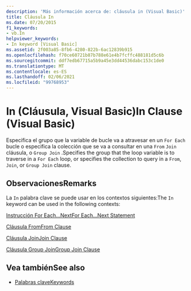 ```yaml
---
description: 'Más información acerca de: cláusula in (Visual Basic)'
title: Cláusula In
ms.date: 07/20/2015
f1_keywords:
- vb.In
helpviewer_keywords:
- In keyword [Visual Basic]
ms.assetid: 2f003a85-8fb6-4280-822b-6ac12839b915
ms.openlocfilehash: f70ce60721b87b788e61e4b7fcffc488181d5c6b
ms.sourcegitcommit: ddf7edb67715a5b9a45e3dd44536dabc153c1de0
ms.translationtype: MT
ms.contentlocale: es-ES
ms.lasthandoff: 02/06/2021
ms.locfileid: "99768953"
---
```

# <a name="in-clause-visual-basic"></a><span data-ttu-id="bcfc3-103">In (Cláusula, Visual Basic)</span><span class="sxs-lookup"><span data-stu-id="bcfc3-103">In Clause (Visual Basic)</span></span>

<span data-ttu-id="bcfc3-104">Especifica el grupo que la variable de bucle va a atravesar en un `For Each` bucle o especifica la colección que se va a consultar en una `From` `Join` cláusula, o `Group Join` .</span><span class="sxs-lookup"><span data-stu-id="bcfc3-104">Specifies the group that the loop variable is to traverse in a `For Each` loop, or specifies the collection to query in a `From`, `Join`, or `Group Join` clause.</span></span>  
  
## <a name="remarks"></a><span data-ttu-id="bcfc3-105">Observaciones</span><span class="sxs-lookup"><span data-stu-id="bcfc3-105">Remarks</span></span>  

 <span data-ttu-id="bcfc3-106">La `In` palabra clave se puede usar en los contextos siguientes:</span><span class="sxs-lookup"><span data-stu-id="bcfc3-106">The `In` keyword can be used in the following contexts:</span></span>  
  
 [<span data-ttu-id="bcfc3-107">Instrucción For Each...Next</span><span class="sxs-lookup"><span data-stu-id="bcfc3-107">For Each...Next Statement</span></span>](for-each-next-statement.md)  
  
 [<span data-ttu-id="bcfc3-108">Cláusula From</span><span class="sxs-lookup"><span data-stu-id="bcfc3-108">From Clause</span></span>](../queries/from-clause.md)  
  
 [<span data-ttu-id="bcfc3-109">Cláusula Join</span><span class="sxs-lookup"><span data-stu-id="bcfc3-109">Join Clause</span></span>](../queries/join-clause.md)  
  
 [<span data-ttu-id="bcfc3-110">Cláusula Group Join</span><span class="sxs-lookup"><span data-stu-id="bcfc3-110">Group Join Clause</span></span>](../queries/group-join-clause.md)  
  
## <a name="see-also"></a><span data-ttu-id="bcfc3-111">Vea también</span><span class="sxs-lookup"><span data-stu-id="bcfc3-111">See also</span></span>

- [<span data-ttu-id="bcfc3-112">Palabras clave</span><span class="sxs-lookup"><span data-stu-id="bcfc3-112">Keywords</span></span>](../keywords/index.md)
